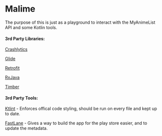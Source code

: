 # Malime
The purpose of this is just as a playground to interact with the MyAnimeList API and some Kotlin tools.

#### 3rd Party Libraries:

[Crashlytics](https://firebase.google.com/docs/crashlytics/)

[Glide](https://github.com/bumptech/glide)

[Retrofit](http://square.github.io/retrofit/)

[RxJava](https://github.com/ReactiveX/RxJava)

[Timber](https://github.com/JakeWharton/timber)

#### 3rd Party Tools:

[Ktlint](https://ktlint.github.io/) - Enforces offical code styling, should be run on every file and kept up to date.

[FastLane](https://fastlane.tools/) - Gives a way to build the app for the play store easier, and to update the metadata.